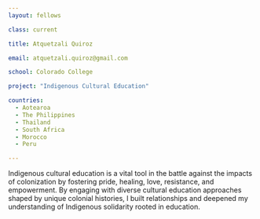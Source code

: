 ```yaml
---
layout: fellows

class: current

title: Atquetzali Quiroz

email: atquetzali.quiroz@gmail.com

school: Colorado College

project: "Indigenous Cultural Education"

countries:
  - Aotearoa
  - The Philippines
  - Thailand
  - South Africa
  - Morocco
  - Peru

---
```


Indigenous cultural education is a vital tool in the battle against the impacts of colonization by fostering pride, healing, love, resistance, and empowerment. By engaging with diverse cultural education approaches shaped by unique colonial histories, I built relationships and deepened my understanding of Indigenous solidarity rooted in education.
